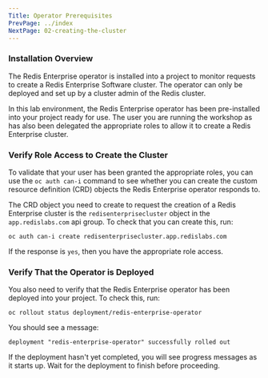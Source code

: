 ```yaml
---
Title: Operator Prerequisites
PrevPage: ../index
NextPage: 02-creating-the-cluster
---
```


### Installation Overview

The Redis Enterprise operator is installed into a project to monitor requests to create a Redis Enterprise Software cluster. The operator can only be deployed and set up by a cluster admin of the Redis cluster.

In this lab environment, the Redis Enterprise operator has been pre-installed into your project ready for use. The user you are running the workshop as has also been delegated the appropriate roles to allow it to create a Redis Enterprise cluster.


### Verify Role Access to Create the Cluster

To validate that your user has been granted the appropriate roles, you can use the `oc auth can-i` command to see whether you can create the custom resource definition (CRD) objects the Redis Enterprise operator responds to.

The CRD object you need to create to request the creation of a Redis Enterprise cluster is the `redisenterprisecluster` object in the `app.redislabs.com` api group. To check that you can create this, run:

```execute
oc auth can-i create redisenterprisecluster.app.redislabs.com
```

If the response is `yes`, then you have the appropriate role access.

### Verify That the Operator is Deployed

You also need to verify that the Redis Enterprise operator has been deployed into your project. To check this, run:

```execute-1
oc rollout status deployment/redis-enterprise-operator
```

You should see a message:

```
deployment "redis-enterprise-operator" successfully rolled out
```

If the deployment hasn't yet completed, you will see progress messages as it starts up. Wait for the deployment to finish before proceeding.
